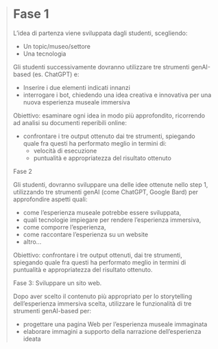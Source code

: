 > # Fase 1
>
> L’idea di partenza viene sviluppata dagli studenti, scegliendo: 
> - Un topic/museo/settore
> - Una tecnologia 
>  
> Gli studenti successivamente dovranno utilizzare tre strumenti genAI-based (es.
> ChatGPT) e:
> 
> - Inserire i due elementi indicati innanzi
> - interrogare i bot, chiedendo una idea creativa e innovativa per una nuova
>   esperienza museale immersiva 
> 
> Obiettivo: esaminare ogni idea in modo più approfondito, ricorrendo ad analisi
> su documenti reperibili online:
> - confrontare i tre output ottenuto dai tre strumenti, spiegando quale fra
>   questi ha performato meglio in termini di:
>   - velocità di esecuzione
>   - puntualità e appropriatezza del risultato ottenuto
> 
> Fase 2
> 
> Gli studenti, dovranno sviluppare una delle idee ottenute nello step 1,
> utilizzando tre strumenti genAI (come ChatGPT, Google Bard) per approfondire
> aspetti quali:
> - come l’esperienza museale potrebbe essere sviluppata,
> - quali tecnologie impiegare per rendere l’esperienza immersiva,
> - come comporre l’esperienza,
> - come raccontare l’esperienza su un website
> - altro...
> 
> Obiettivo: confrontare i tre output ottenuti, dai tre strumenti, spiegando
> quale fra questi ha performato meglio in termini di puntualità e
> appropriatezza del risultato ottenuto.
>
> Fase 3: Sviluppare un sito web.
>
> Dopo aver scelto il contenuto più appropriato per lo storytelling
> dell’esperienza immersiva scelta, utilizzare
> le funzionalità di tre strumenti genAI-based per:
> - progettare una pagina Web per l’esperienza museale immaginata
> - elaborare immagini a supporto della narrazione dell’esperienza ideata
